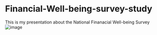 # Financial-Well-being-survey-study
This is my presentation about the National Finanacial Well-being Survey
![image](https://user-images.githubusercontent.com/74316333/99917807-ecc61d80-2d12-11eb-970c-aed7b90355ff.png)

